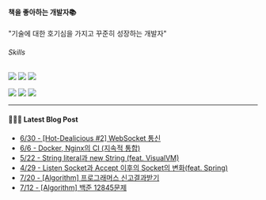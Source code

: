 
#### 책을 좋아하는 개발자📚
"기술에 대한 호기심을 가지고 꾸준히 성장하는 개발자"

###### Skills
<img src="https://img.shields.io/badge/java-c74634?style=flat-square&logo=oracle&logoColor=white"> <img src="https://img.shields.io/badge/spring-6DB33F?style=flat-square&logo=spring&logoColor=white"> <img src="https://img.shields.io/badge/mysql-4479A1?style=flat-square&logo=mysql&logoColor=white">

<a href="https://github.com/syeon2"><img src="https://img.shields.io/badge/github-181717?style=flat-square&logo=github&logoColor=white"></a> <a href="https://fascinated-beechnut-581.notion.site/Daebi-s-Devlog-f2c82ac119d44e9eb5a46988b0882c13"><img src="https://img.shields.io/badge/notion-181717?style=flat-square&logo=Notion&logoColor=white" /></a> <img src="https://img.shields.io/badge/slack-6441A5?style=flat-square&logo=Slack&logoColor=white" />

------
#### 💁🏻‍♂️ Latest Blog Post

 - [6/30 - [Hot-Dealicious #2] WebSocket 통신](https://syeon2.github.io/project/hd-websocket.html)
 - [6/6 - Docker, Nginx의 CI (지속적 통합)](https://syeon2.github.io/project/project-review-hd.html)
 - [5/22 - String literal과 new String (feat. VisualVM)](https://syeon2.github.io/devlog/stringLiteral.html)
 - [4/29 - Listen Socket과 Accept 이후의 Socket의 변화(feat. Spring)](https://syeon2.github.io/devlog/socket.html)
 - [7/20 - [Algorithm] 프로그래머스 신고결과받기](https://syeon2.github.io/devlog/programmers.html)
 - [7/12 - [Algorithm] 백준 12845문제](https://syeon2.github.io/devlog/baekjoon-12845.html)
